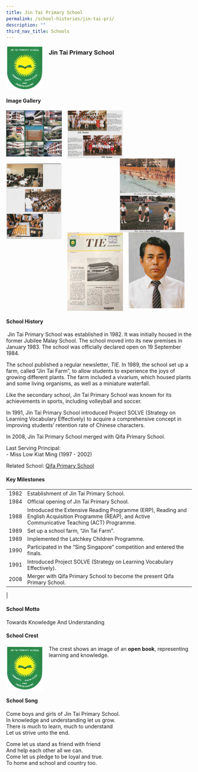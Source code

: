 ```yaml
---
title: Jin Tai Primary School
permalink: /school-histories/jin-tai-pri/
description: ""
third_nav_title: Schools
---
```

<img src="/images/jintai1.png" style="width:20%;margin-right:15px;" align = "left">

### **Jin Tai Primary School**

<br clear="left">

#### **Image Gallery**

<p><a href="https://staging.d1yxymztqoj7qn.amplifyapp.com/images/jintai2.jpg">  
<img src="/images/jintai2.jpg" style="width:30%;margin-right:15px;" align = "left">
</a></p>

<p><a href="https://staging.d1yxymztqoj7qn.amplifyapp.com/images/jintai3.jpg">  
<img src="/images/jintai3.jpg" style="width:30%;margin-right:15px;" align = "left">
</a></p>

<p><a href="https://staging.d1yxymztqoj7qn.amplifyapp.com/images/jintai4.jpg">  
<img src="/images/jintai4.jpg" style="width:30%;margin-right:45px;" align = "right">
</a></p>

<br clear="left">

<p><a href="https://staging.d1yxymztqoj7qn.amplifyapp.com/images/jintai5.jpg">  
<img src="/images/jintai5.jpg" style="width:30%;margin-right:15px;" align = "left">
</a></p>

<p><a href="https://staging.d1yxymztqoj7qn.amplifyapp.com/images/jintai6.jpg">  
<img src="/images/jintai6.jpg" style="width:30%;margin-right:15px;" align = "left">
</a></p>

<p><a href="https://staging.d1yxymztqoj7qn.amplifyapp.com/images/jintai7.jpg">  
<img src="/images/jintai7.jpg" style="width:30%;margin-right:15px;" align = "left">
</a></p>

<br clear="left">

#### **School History**
 Jin Tai Primary School was established in 1982. It was initially housed in the former Jubilee Malay School. The school moved into its new premises in January 1983. The school was officially declared open on 19 September 1984.

The school published a regular newsletter, _TIE_. In 1989, the school set up a farm, called “Jin Tai Farm”, to allow students to experience the joys of growing different plants. The farm included a vivarium, which housed plants and some living organisms, as well as a miniature waterfall.

Like the secondary school, Jin Tai Primary School was known for its achievements in sports, including volleyball and soccer.

In 1991, Jin Tai Primary School introduced Project SOLVE (Strategy on Learning Vocabulary Effectively) to acquire a comprehensive concept in improving students’ retention rate of Chinese characters.

In 2008, Jin Tai Primary School merged with Qifa Primary School.

Last Serving Principal:<br>
\- Miss Low Kiat Ming (1997 - 2002)

Related School: [Qifa Primary School](https://staging.d1yxymztqoj7qn.amplifyapp.com/school-histories/qifa-pri/)

#### **Key Milestones**

|  |  |
|:---:|---|
| 1982 | Establishment of Jin Tai Primary School. |
| 1984 | Official opening of Jin Tai Primary School. |
| 1988 | Introduced the Extensive Reading Programme (ERP), Reading and English Acquisition Programme (REAP), and Active Communicative Teaching (ACT) Programme. |
| 1989 | Set up a school farm, “Jin Tai Farm”. |
| 1989 | Implemented the Latchkey Children Programme. |
| 1990 | Participated in the “Sing Singapore” competition and entered the finals. |
| 1991 | Introduced Project SOLVE (Strategy on Learning Vocabulary Effectively). |
| 2008 | Merger with Qifa Primary School to become the present Qifa Primary School. |
|

#### **School Motto**
Towards Knowledge And Understanding

#### **School Crest**
<img src="/images/jintai1.png" style="width:20%;margin-right:15px;" align = "left">

The crest shows an image of an **open book**, representing learning and knowledge.

<br clear="left">

#### **School Song**
Come boys and girls of Jin Tai Primary School.<br>
In knowledge and understanding let us grow.<br>
There is much to learn, much to understand<br>
Let us strive unto the end.

Come let us stand as friend with friend<br>
And help each other all we can.<br>
Come let us pledge to be loyal and true.<br>
To home and school and country too.